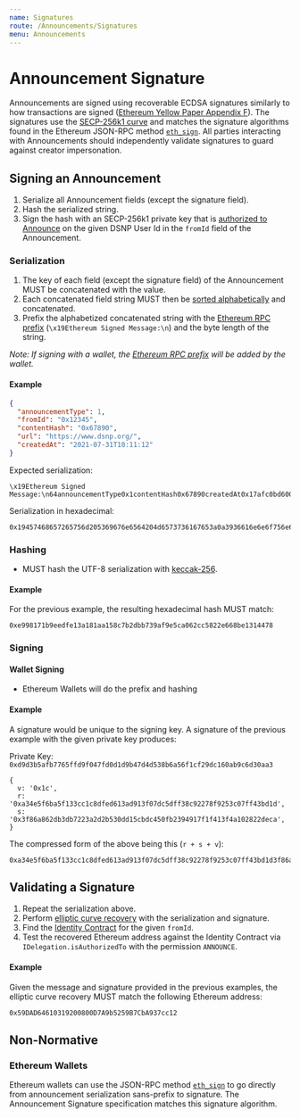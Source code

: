 ```yaml
---
name: Signatures
route: /Announcements/Signatures
menu: Announcements
---
```


# Announcement Signature

Announcements are signed using recoverable ECDSA signatures similarly to how transactions are signed ([Ethereum Yellow Paper Appendix F](https://ethereum.github.io/yellowpaper/paper.pdf)).
The signatures use the [SECP-256k1 curve](https://link.springer.com/chapter/10.1007%2F978-3-662-44893-9_12)
and matches the signature algorithms found in the Ethereum JSON-RPC method [`eth_sign`](https://eth.wiki/json-rpc/API#eth_sign).
All parties interacting with Announcements should independently validate signatures to guard against creator impersonation.


## Signing an Announcement

1. Serialize all Announcement fields (except the signature field).
1. Hash the serialized string.
1. Sign the hash with an SECP-256k1 private key that is [authorized to Announce](/Identity/Overview) on the given DSNP User Id in the `fromId` field of the Announcement.

### Serialization

1. The key of each field (except the signature field) of the Announcement MUST be concatenated with the value.
1. Each concatenated field string MUST then be [sorted alphabetically](http://www.unicode.org/reports/tr10/) and concatenated.
1. Prefix the alphabetized concatenated string with the [Ethereum RPC prefix](https://eth.wiki/json-rpc/API#eth_sign) (`\x19Ethereum Signed Message:\n`) and the byte length of the string.

*Note: If signing with a wallet, the [Ethereum RPC prefix](https://eth.wiki/json-rpc/API#eth_sign) will be added by the wallet.*

#### Example

```json
{
  "announcementType": 1,
  "fromId": "0x12345",
  "contentHash": "0x67890",
  "url": "https://www.dsnp.org/",
  "createdAt": "2021-07-31T10:11:12"
}
```

Expected serialization:

```
\x19Ethereum Signed Message:\n64announcementType0x1contentHash0x67890createdAt0x17afc0bd600fromId0x12345urlhttps://www.dsnp.org/
```

Serialization in hexadecimal:

```
0x19457468657265756d205369676e6564204d6573736167653a0a3936616e6e6f756e63656d656e7454797065307831636f6e74656e7448617368307836373839306372656174656441743078313761666330626436303066726f6d49643078313233343575726c68747470733a2f2f7777772e64736e702e6f72672f
```

### Hashing

- MUST hash the UTF-8 serialization with [keccak-256](https://keccak.team/files/Keccak-submission-3.pdf).

#### Example

For the previous example, the resulting hexadecimal hash MUST match:

```
0xe998171b9eedfe13a181aa158c7b2dbb739af9e5ca062cc5822e668be1314478
```


### Signing

#### Wallet Signing

- Ethereum Wallets will do the prefix and hashing

#### Example

A signature would be unique to the signing key.
A signature of the previous example with the given private key produces:

Private Key: `0xd9d3b5afb7765ffd9f047fd0d1d9b47d4d538b6a56f1cf29dc160ab9c6d30aa3`

```
{
  v: '0x1c',
  r: '0xa34e5f6ba5f133cc1c8dfed613ad913f07dc5dff38c92278f9253c07ff43bd1d',
  s: '0x3f86a862db3db7223a2d2b530dd15cbdc450fb2394917f1f413f4a102822deca',
}
```

The compressed form of the above being this (`r + s + v`):

```
0xa34e5f6ba5f133cc1c8dfed613ad913f07dc5dff38c92278f9253c07ff43bd1d3f86a862db3db7223a2d2b530dd15cbdc450fb2394917f1f413f4a102822deca1c
```

## Validating a Signature

1. Repeat the serialization above.
1. Perform [elliptic curve recovery](https://web.archive.org/web/20170921160141/http://cs.ucsb.edu/~koc/ccs130h/notes/ecdsa-cert.pdf) with the serialization and signature.
1. Find the [Identity Contract](/Identity/Overview) for the given `fromId`.
1. Test the recovered Ethereum address against the Identity Contract via `IDelegation.isAuthorizedTo` with the permission `ANNOUNCE`.

#### Example

Given the message and signature provided in the previous examples, the elliptic curve recovery MUST match the following Ethereum address:

```
0x59DAD64610319200800D7A9b5259B7CbA937cc12
```

## Non-Normative

### Ethereum Wallets

Ethereum wallets can use the JSON-RPC method [`eth_sign`](https://eth.wiki/json-rpc/API#eth_sign)
to go directly from announcement serialization sans-prefix to signature.
The Announcement Signature specification matches this signature algorithm.
